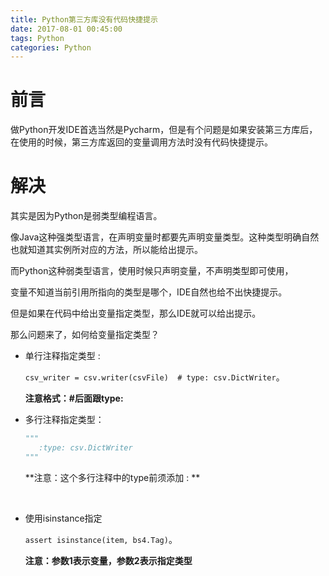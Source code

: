 ```yaml
---
title: Python第三方库没有代码快捷提示
date: 2017-08-01 00:45:00
tags: Python
categories: Python
---
```


# 前言

做Python开发IDE首选当然是Pycharm，但是有个问题是如果安装第三方库后，在使用的时候，第三方库返回的变量调用方法时没有代码快捷提示。

<!-- more -->

# 解决

其实是因为Python是弱类型编程语言。

像Java这种强类型语言，在声明变量时都要先声明变量类型。这种类型明确自然也就知道其实例所对应的方法，所以能给出提示。

而Python这种弱类型语言，使用时候只声明变量，不声明类型即可使用，

变量不知道当前引用所指向的类型是哪个，IDE自然也给不出快捷提示。

但是如果在代码中给出变量指定类型，那么IDE就可以给出提示。

那么问题来了，如何给变量指定类型？

- 单行注释指定类型 :

  `csv_writer = csv.writer(csvFile)  # type: csv.DictWriter`。

  **注意格式：#后面跟type:**

- 多行注释指定类型：

  ```python
  """
     :type: csv.DictWriter
  """
  ```

  **注意：这个多行注释中的type前须添加 : **

  ​

- 使用isinstance指定

  `assert isinstance(item, bs4.Tag)`。

  **注意：参数1表示变量，参数2表示指定类型**

  ​